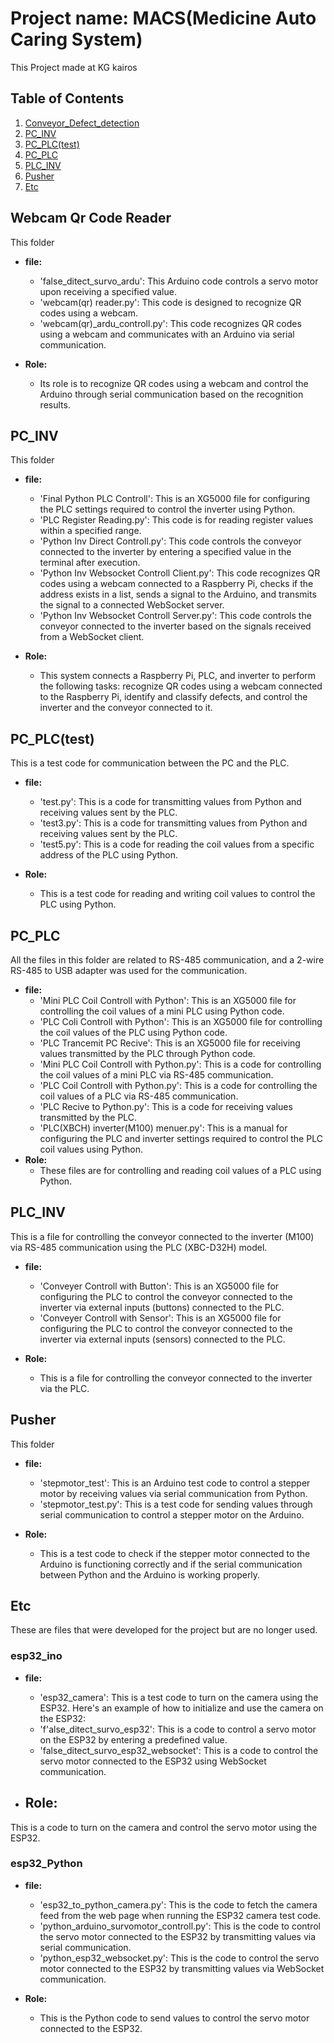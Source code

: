 # Project name: MACS(Medicine Auto Caring System)

This Project made at KG kairos 

## Table of Contents
1. [Conveyor_Defect_detection](#Conveyor_Defect_detection)
2. [PC_INV](#PC_INV)
3. [PC_PLC(test)](#PC_PLC(test))
4. [PC_PLC](#PC_PLC)
5. [PLC_INV](#PLC_INV)
6. [Pusher](#Pusher)
7. [Etc](#Etc)

## Webcam Qr Code Reader
This folder

- **file:**
    - 'false_ditect_survo_ardu': This Arduino code controls a servo motor upon receiving a specified value.
    - 'webcam(qr) reader.py': This code is designed to recognize QR codes using a webcam.
    - 'webcam(qr)_ardu_controll.py': 
This code recognizes QR codes using a webcam and communicates with an Arduino via serial communication.


- **Role:**
    - Its role is to recognize QR codes using a webcam and control the Arduino through serial communication based on the recognition results.

## PC_INV
This folder

- **file:**
    - 'Final Python PLC Controll': This is an XG5000 file for configuring the PLC settings required to control the inverter using Python.
    - 'PLC Register Reading.py': This code is for reading register values within a specified range.
    - 'Python Inv Direct Controll.py': 
This code controls the conveyor connected to the inverter by entering a specified value in the terminal after execution.
    - 'Python Inv Websocket Controll Client.py': 
This code recognizes QR codes using a webcam connected to a Raspberry Pi, checks if the address exists in a list, sends a signal to the Arduino, and transmits the signal to a connected WebSocket server.
    - 'Python Inv Websocket Controll Server.py': 
This code controls the conveyor connected to the inverter based on the signals received from a WebSocket client. 

- **Role:**
    - This system connects a Raspberry Pi, PLC, and inverter to perform the following tasks: recognize QR codes using a webcam connected to the Raspberry Pi, identify and classify defects, and control the inverter and the conveyor connected to it.

## PC_PLC(test)
This is a test code for communication between the PC and the PLC.

- **file:**
    - 'test.py': This is a code for transmitting values from Python and receiving values sent by the PLC.
    - 'test3.py': This is a code for transmitting values from Python and receiving values sent by the PLC.
    - 'test5.py': This is a code for reading the coil values from a specific address of the PLC using Python.

- **Role:**
    - This is a test code for reading and writing coil values to control the PLC using Python.

## PC_PLC
All the files in this folder are related to RS-485 communication, and a 2-wire RS-485 to USB adapter was used for the communication.

- **file:**
    - 'Mini PLC Coil Controll with Python': This is an XG5000 file for controlling the coil values of a mini PLC using Python code.
    - 'PLC Coli Controll with Python': This is an XG5000 file for controlling the coil values of the PLC using Python code.
    - 'PLC Trancemit PC Recive': This is an XG5000 file for receiving values transmitted by the PLC through Python code.
    - 'Mini PLC Coil Controll with Python.py': This is a code for controlling the coil values of a mini PLC via RS-485 communication.
    - 'PLC Coil Controll with Python.py': This is a code for controlling the coil values of a PLC via RS-485 communication.
    - 'PLC Recive to Python.py': This is a code for receiving values transmitted by the PLC.
    - 'PLC(XBCH) inverter(M100) menuer.py': This is a manual for configuring the PLC and inverter settings required to control the PLC coil values using Python.
- **Role:**
    - These files are for controlling and reading coil values of a PLC using Python. 

## PLC_INV
This is a file for controlling the conveyor connected to the inverter (M100) via RS-485 communication using the PLC (XBC-D32H) model.

- **file:**
    - 'Conveyer Controll with Button': 
This is an XG5000 file for configuring the PLC to control the conveyor connected to the inverter via external inputs (buttons) connected to the PLC.
    - 'Conveyer Controll with Sensor': 
This is an XG5000 file for configuring the PLC to control the conveyor connected to the inverter via external inputs (sensors) connected to the PLC.

- **Role:**
    - This is a file for controlling the conveyor connected to the inverter via the PLC.

## Pusher
This folder

- **file:**
    - 'stepmotor_test': This is an Arduino test code to control a stepper motor by receiving values via serial communication from Python.
    - 'stepmotor_test.py': This is a test code for sending values through serial communication to control a stepper motor on the Arduino.

- **Role:**
    - This is a test code to check if the stepper motor connected to the Arduino is functioning correctly and if the serial communication between Python and the Arduino is working properly.
    
## Etc
These are files that were developed for the project but are no longer used.

### esp32_ino 

- **file:**
    - 'esp32_camera': 
This is a test code to turn on the camera using the ESP32. Here's an example of how to initialize and use the camera on the ESP32:
    - 'f'alse_ditect_survo_esp32': This is a code to control a servo motor on the ESP32 by entering a predefined value. 
    - 'false_ditect_survo_esp32_websocket': This is a code to control the servo motor connected to the ESP32 using WebSocket communication.

- **Role:**
    - 
This is a code to turn on the camera and control the servo motor using the ESP32.
### esp32_Python

- **file:**
    - 'esp32_to_python_camera.py': This is the code to fetch the camera feed from the web page when running the ESP32 camera test code.
    - 'python_arduino_survomotor_controll.py': 
This is the code to control the servo motor connected to the ESP32 by transmitting values via serial communication.
    - 'python_esp32_websocket.py': 
This is the code to control the servo motor connected to the ESP32 by transmitting values via WebSocket communication.

- **Role:**
    - This is the Python code to send values to control the servo motor connected to the ESP32.